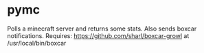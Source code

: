 pymc
====

Polls a minecraft server and returns some stats. Also sends boxcar notifications.
Requires: https://github.com/sharl/boxcar-growl at /usr/local/bin/boxcar
